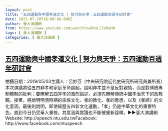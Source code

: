 ```yaml
---
layout: post
title: "五四運動與中國孝道文化 | 努力與天爭：五四運動百週年研討會"
date: 2021-07-20T16:00:08.000Z
author: 臺大演講網
from: https://www.youtube.com/watch?v=DhuLlJoRoH0
tags: [ 臺大演講網 ]
categories: [ 臺大演講網 ]
---
```

<!--1626796808000-->
[五四運動與中國孝道文化 | 努力與天爭：五四運動百週年研討會](https://www.youtube.com/watch?v=DhuLlJoRoH0)
------

<div>
拍攝日期：2019/05/03主講人：呂妙芬（中央研究院近代史研究所研究員兼所長）本次演講將從五四非孝和家庭革命談起，說明非孝並不是反對親情，而是對傳統專制體制的批判；要瞭解五四非孝的激烈論述，必須先瞭解傳統中國孝治天下的政教觀。接著，將說明明清時期的宗族文化、孝的教化、孝的思想，以及《孝經》的文化意涵。最後則說明，即使經歷五四新文化運動，「孝」仍是中華文化的重要特色，直到今日仍受華人重視，其意涵與實踐也不斷被重新詮釋。►►臺大演講網Website: http://speech.ntu.edu.twFacebook: http://www.facebook.com/ntuspeech
</div>
